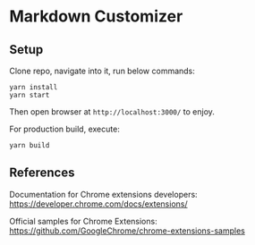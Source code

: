 # Markdown Customizer

## Setup
Clone repo, navigate into it, run below commands:
```
yarn install
yarn start
```
Then open browser at `http://localhost:3000/` to enjoy.

For production build, execute:
```
yarn build
```

## References
Documentation for Chrome extensions developers:
https://developer.chrome.com/docs/extensions/

Official samples for Chrome Extensions:
https://github.com/GoogleChrome/chrome-extensions-samples
